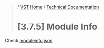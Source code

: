 >/ [VST Home](../../../) / [Technical Documentation](../../Index.md)
>
># [3.7.5] Module Info

Check [moduleinfo.json](../../../Technical+Documentation/VST+Module+Architecture/ModuleInfo-JSON.md)
